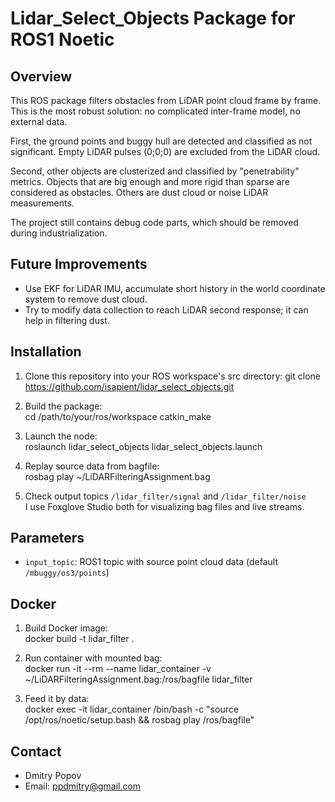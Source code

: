 # Lidar_Select_Objects Package for ROS1 Noetic

## Overview

This ROS package filters obstacles from LiDAR point cloud frame by frame. This is the most robust solution: no complicated inter-frame model, no external data.

First, the ground points and buggy hull are detected and classified as not significant. Empty LiDAR pulses (0;0;0) are excluded from the LiDAR cloud.

Second, other objects are clusterized and classified by "penetrability" metrics. Objects that are big enough and more rigid than sparse are considered as obstacles. Others are dust cloud or noise LiDAR measurements.

The project still contains debug code parts, which should be removed during industrialization.

## Future Improvements

- Use EKF for LiDAR IMU, accumulate short history in the world coordinate system to remove dust cloud.
- Try to modify data collection to reach LiDAR second response; it can help in filtering dust.

## Installation

1. Clone this repository into your ROS workspace's src directory:
   git clone https://github.com/isapient/lidar_select_objects.git

2. Build the package:\
   cd /path/to/your/ros/workspace
   catkin_make

3. Launch the node:\
   roslaunch lidar_select_objects lidar_select_objects.launch

4. Replay source data from bagfile:\
   rosbag play ~/LiDARFilteringAssignment.bag

5. Check output topics `/lidar_filter/signal` and `/lidar_filter/noise`\
I use Foxglove Studio both for visualizing bag files and live streams.

## Parameters

- `input_topic`: ROS1 topic with source point cloud data (default `/mbuggy/os3/points`)

## Docker

1. Build Docker image:\
docker build -t lidar_filter .

2. Run container with mounted bag:\
docker run -it --rm --name lidar_container -v ~/LiDARFilteringAssignment.bag:/ros/bagfile lidar_filter

3. Feed it by data:\
docker exec -it lidar_container /bin/bash -c "source /opt/ros/noetic/setup.bash && rosbag play /ros/bagfile"


## Contact
- Dmitry Popov
- Email: ppdmitry@gmail.com
